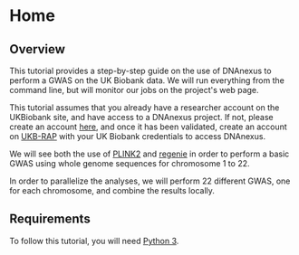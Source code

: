 # Home

## Overview

This tutorial provides a step-by-step guide on the use of DNAnexus to perform a GWAS on the UK Biobank data.
We will run everything from the command line, but will monitor our jobs on the project's web page.

This tutorial assumes that you already have a researcher account on the UKBiobank site, and have access to a DNAnexus project.
If not, please create an account [here](https://ams.ukbiobank.ac.uk/ams/signup), and once it has been validated, create an account on [UKB-RAP](https://ukbiobank.dnanexus.com/register) with your UK Biobank credentials to access DNAnexus.

We will see both the use of [PLINK2](https://www.cog-genomics.org/plink/2.0/) and [regenie](https://rgcgithub.github.io/regenie/) in order to perform a basic GWAS using whole genome sequences for chromosome 1 to 22.

In order to parallelize the analyses, we will perform 22 different GWAS, one for each chromosome, and combine the results locally.

## Requirements

To follow this tutorial, you will need [Python 3](https://www.python.org/downloads/).
